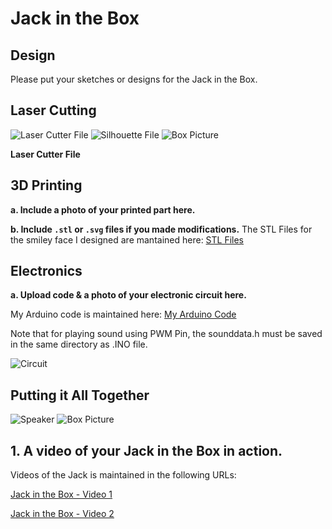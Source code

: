 # Jack in the Box

## Design

Please put your sketches or designs for the Jack in the Box.

## Laser Cutting

![Laser Cutter File](boxTall.png)
![Silhouette File](silhouette.png)
![Box Picture](https://github.com/joAQUINCE/IDD-Fa19-Lab5/blob/master/a646609f-73e3-4117-9f04-b77881c04011.jpg)

**Laser Cutter File** 


## 3D Printing

**a. Include a photo of your printed part here.**

**b. Include `.stl` or `.svg` files if you made modifications.**
The STL Files for the smiley face I designed are mantained here: [STL Files](https://github.com/joAQUINCE/IDD-Fa19-Lab5)

## Electronics

**a. Upload code & a photo of your electronic circuit here.**

My Arduino code is maintained here: [My Arduino Code](https://github.com/joAQUINCE/IDD-Fa19-Lab5/tree/master/arduino)


Note that for playing sound using PWM Pin, the sounddata.h must be saved in the same directory as .INO file.

![Circuit](circuit.jpg)

## Putting it All Together

![Speaker](speaker.jpg)
![Box Picture](https://github.com/joAQUINCE/IDD-Fa19-Lab5/blob/master/a646609f-73e3-4117-9f04-b77881c04011.jpg)


## 1. A video of your Jack in the Box in action.

Videos of the Jack is maintained in the following URLs: 

[Jack in the Box - Video 1](https://youtu.be/N-BVdGN9zDM)

[Jack in the Box - Video 2](https://youtu.be/gYxZ4OLi8rU)
